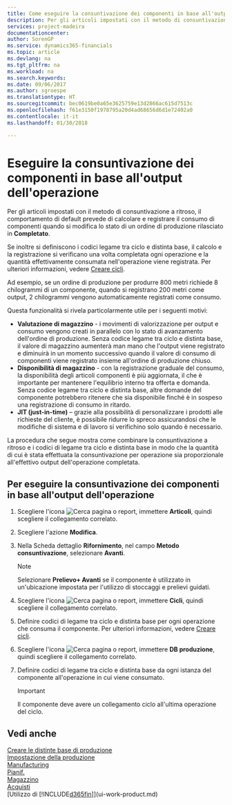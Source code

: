 ```yaml
---
title: Come eseguire la consuntivazione dei componenti in base all'output dell'operazione | Microsoft Docs
description: Per gli articoli impostati con il metodo di consuntivazione a ritroso, il comportamento di default prevede di calcolare e registrare il consumo di componenti quando si modifica lo stato di un ordine di produzione rilasciato in **Completato**. Per ulteriori informazioni, vedere Metodo consuntivazione.
services: project-madeira
documentationcenter: 
author: SorenGP
ms.service: dynamics365-financials
ms.topic: article
ms.devlang: na
ms.tgt_pltfrm: na
ms.workload: na
ms.search.keywords: 
ms.date: 09/06/2017
ms.author: sgroespe
ms.translationtype: HT
ms.sourcegitcommit: bec0619be0a65e3625759e13d2866ac615d7513c
ms.openlocfilehash: f61e3150f1978795a20d4ad68656d6d1e72402a0
ms.contentlocale: it-it
ms.lasthandoff: 01/30/2018

---
```

# <a name="flush-components-according-to-operation-output"></a>Eseguire la consuntivazione dei componenti in base all'output dell'operazione
Per gli articoli impostati con il metodo di consuntivazione a ritroso, il comportamento di default prevede di calcolare e registrare il consumo di componenti quando si modifica lo stato di un ordine di produzione rilasciato in **Completato**.  

Se inoltre si definiscono i codici legame tra ciclo e distinta base, il calcolo e la registrazione si verificano una volta completata ogni operazione e la quantità effettivamente consumata nell'operazione viene registrata. Per ulteriori informazioni, vedere [Creare cicli](production-how-to-create-routings.md).  

Ad esempio, se un ordine di produzione per produrre 800 metri richiede 8 chilogrammi di un componente, quando si registrano 200 metri come output, 2 chilogrammi vengono automaticamente registrati come consumo.  

Questa funzionalità si rivela particolarmente utile per i seguenti motivi:  

-   **Valutazione di magazzino** - i movimenti di valorizzazione per output e consumo vengono creati in parallelo con lo stato di avanzamento dell'ordine di produzione. Senza codice legame tra ciclo e distinta base, il valore di magazzino aumenterà man mano che l'output viene registrato e diminuirà in un momento successivo quando il valore di consumo di componenti viene registrato insieme all'ordine di produzione chiuso.  
-   **Disponibilità di magazzino** - con la registrazione graduale del consumo, la disponibilità degli articoli componenti è più aggiornata, il che è importante per mantenere l'equilibrio interno tra offerta e domanda. Senza codice legame tra ciclo e distinta base, altre domande del componente potrebbero ritenere che sia disponibile finché è in sospeso una registrazione di consumo in ritardo.  
-   **JIT (just-in-time)** – grazie alla possibilità di personalizzare i prodotti alle richieste del cliente, è possibile ridurre lo spreco assicurandosi che le modifiche di sistema e di lavoro si verifichino solo quando è necessario.  

La procedura che segue mostra come combinare la consuntivazione a ritroso e i codici di legame tra ciclo e distinta base in modo che la quantità di cui è stata effettuata la consuntivazione per operazione sia proporzionale all'effettivo output dell'operazione completata.  

## <a name="to-flush-components-according-to-operation-output"></a>Per eseguire la consuntivazione dei componenti in base all'output dell'operazione  
1.  Scegliere l'icona ![Cerca pagina o report](media/ui-search/search_small.png "Cerca pagina o report"), immettere **Articoli**, quindi scegliere il collegamento correlato.  
2.  Scegliere l'azione **Modifica**.  
3.  Nella Scheda dettaglio **Rifornimento**, nel campo **Metodo consuntivazione**, selezionare **Avanti**.  

    > [!NOTE]  
    >  Selezionare **Prelievo+ Avanti** se il componente è utilizzato in un'ubicazione impostata per l'utilizzo di stoccaggi e prelievi guidati.  

4.  Scegliere l'icona ![Cerca pagina o report](media/ui-search/search_small.png "icona Cerca pagina o report"), immettere **Cicli**, quindi scegliere il collegamento correlato.  
5.  Definire codici di legame tra ciclo e distinta base per ogni operazione che consuma il componente. Per ulteriori informazioni, vedere [Creare cicli](production-how-to-create-routings.md).  
6.  Scegliere l'icona ![Cerca pagina o report](media/ui-search/search_small.png "icona Cerca pagina o report"), immettere **DB produzione**, quindi scegliere il collegamento correlato.  
7.  Definire codici di legame tra ciclo e distinta base da ogni istanza del componente all'operazione in cui viene consumato.

    > [!IMPORTANT]  
    >  Il componente deve avere un collegamento ciclo all'ultima operazione del ciclo.  

## <a name="see-also"></a>Vedi anche  
[Creare le distinte base di produzione](production-how-to-create-production-boms.md)  
[Impostazione della produzione](production-configure-production-processes.md)  
[Manufacturing](production-manage-manufacturing.md)    
[Pianif.](production-planning.md)   
[Magazzino](inventory-manage-inventory.md)  
[Acquisti](purchasing-manage-purchasing.md)  
[Utilizzo di [!INCLUDE[d365fin](includes/d365fin_md.md)]](ui-work-product.md)

